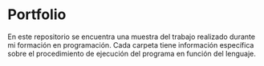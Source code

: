 # Portfolio

En este repositorio se encuentra una muestra del trabajo realizado durante mi formación en programación.
Cada carpeta tiene información específica sobre el procedimiento de ejecución del programa en función del lenguaje.
